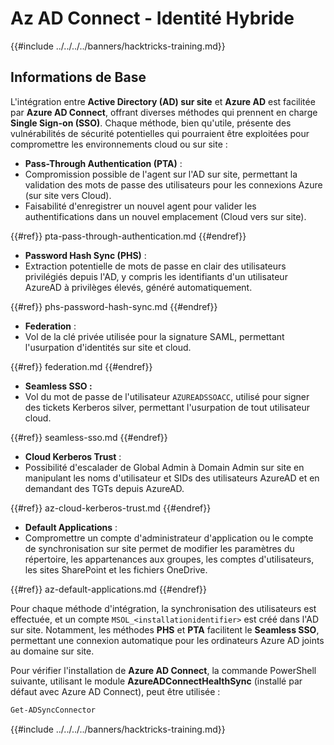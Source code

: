# Az AD Connect - Identité Hybride

{{#include ../../../../banners/hacktricks-training.md}}

## Informations de Base

L'intégration entre **Active Directory (AD) sur site** et **Azure AD** est facilitée par **Azure AD Connect**, offrant diverses méthodes qui prennent en charge **Single Sign-on (SSO)**. Chaque méthode, bien qu'utile, présente des vulnérabilités de sécurité potentielles qui pourraient être exploitées pour compromettre les environnements cloud ou sur site :

- **Pass-Through Authentication (PTA)** :
- Compromission possible de l'agent sur l'AD sur site, permettant la validation des mots de passe des utilisateurs pour les connexions Azure (sur site vers Cloud).
- Faisabilité d'enregistrer un nouvel agent pour valider les authentifications dans un nouvel emplacement (Cloud vers sur site).

{{#ref}}
pta-pass-through-authentication.md
{{#endref}}

- **Password Hash Sync (PHS)** :
- Extraction potentielle de mots de passe en clair des utilisateurs privilégiés depuis l'AD, y compris les identifiants d'un utilisateur AzureAD à privilèges élevés, généré automatiquement.

{{#ref}}
phs-password-hash-sync.md
{{#endref}}

- **Federation** :
- Vol de la clé privée utilisée pour la signature SAML, permettant l'usurpation d'identités sur site et cloud.

{{#ref}}
federation.md
{{#endref}}

- **Seamless SSO :**
- Vol du mot de passe de l'utilisateur `AZUREADSSOACC`, utilisé pour signer des tickets Kerberos silver, permettant l'usurpation de tout utilisateur cloud.

{{#ref}}
seamless-sso.md
{{#endref}}

- **Cloud Kerberos Trust** :
- Possibilité d'escalader de Global Admin à Domain Admin sur site en manipulant les noms d'utilisateur et SIDs des utilisateurs AzureAD et en demandant des TGTs depuis AzureAD.

{{#ref}}
az-cloud-kerberos-trust.md
{{#endref}}

- **Default Applications** :
- Compromettre un compte d'administrateur d'application ou le compte de synchronisation sur site permet de modifier les paramètres du répertoire, les appartenances aux groupes, les comptes d'utilisateurs, les sites SharePoint et les fichiers OneDrive.

{{#ref}}
az-default-applications.md
{{#endref}}

Pour chaque méthode d'intégration, la synchronisation des utilisateurs est effectuée, et un compte `MSOL_<installationidentifier>` est créé dans l'AD sur site. Notamment, les méthodes **PHS** et **PTA** facilitent le **Seamless SSO**, permettant une connexion automatique pour les ordinateurs Azure AD joints au domaine sur site.

Pour vérifier l'installation de **Azure AD Connect**, la commande PowerShell suivante, utilisant le module **AzureADConnectHealthSync** (installé par défaut avec Azure AD Connect), peut être utilisée :
```powershell
Get-ADSyncConnector
```
{{#include ../../../../banners/hacktricks-training.md}}
